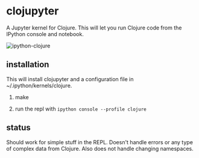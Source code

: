 # clojupyter
A Jupyter kernel for Clojure. This will let you run Clojure code from the
IPython console and notebook.

![ipython-clojure](https://raw.github.com/roryk/ipython-clojure/master/images/demo.gif)

## installation
This will install clojupyter and a configuration file in ~/.ipython/kernels/clojure.

1. make

4. run the repl with `ipython console --profile clojure`

## status
Should work for simple stuff in the REPL. Doesn't handle errors or any type
of complex data from Clojure. Also does not handle changing namespaces.
